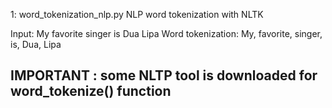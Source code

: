 1: word_tokenization_nlp.py
NLP word tokenization with NLTK

Input: My favorite singer is Dua Lipa
Word tokenization: My, favorite, singer, is, Dua, Lipa

IMPORTANT : some NLTP tool is downloaded for word_tokenize() function
----------------------------------------------------------------
